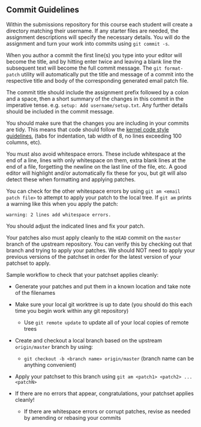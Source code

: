 ## Commit Guidelines

Within the submissions repository for this course each student will create a directory matching
their username. If any starter files are needed, the assignment descriptions will specify the
necessary details. You will do the assignment and turn your work into commits using `git commit -s`.

When you author a commit the first line(s) you type into your editor will become the title,
and by hitting enter twice and leaving a blank line the subsequent text will become the full
commit message. The `git format-patch` utility will automatically put the title and message
of a commit into the respective title and body of the corresponding generated email patch file.

The commit title should include the assignment prefix followed by a colon and a space,
then a short summary of the changes in this commit in the imperative tense.
e.g. `setup: Add username/setup.txt`. Any further details should be included in the commit message.

You should make sure that the changes you are including in your commits are tidy.
This means that code should follow the
[kernel code style guidelines](https://www.kernel.org/doc/html/latest/process/coding-style.html),
(tabs for indentation, tab width of 8, no lines exceeding 100 columns, etc).

You must also avoid whitespace errors. These include whitespace at the end of a line,
lines with only whitespace on them, extra blank lines at the end of a file, forgetting
the newline on the last line of the file, etc. A good editor will highlight and/or automatically
fix these for you, but git will also detect these when formatting and applying patches.

You can check for the other whitespace errors by using `git am <email patch file>` to attempt
to apply your patch to the local tree. If `git am` prints a warning like this when you apply the patch:

```
warning: 2 lines add whitespace errors.
```

You should adjust the indicated lines and fix your patch.

Your patches also must apply cleanly to the `HEAD` commit on the `master` branch of the
upstream repository. You can verify this by checking out that branch and trying to apply
your patches. We should NOT need to apply your previous versions of the patchset in order
for the latest version of your patchset to apply.

Sample workflow to check that your patchset applies cleanly:

* Generate your patches and put them in a known location and take note of the filenames

* Make sure your local git worktree is up to date
(you should do this each time you begin work within any git repository)

  * Use `git remote update` to update all of your local copies of remote trees

* Create and checkout a local branch based on the upstream `origin/master` branch by using:

  * `git checkout -b <branch name> origin/master` (branch name can be anything convenient)

* Apply your patchset to this branch using `git am <patch1> <patch2> ... <patchN>`

* If there are no errors that appear, congratulations, your patchset applies cleanly!

  * If there are whitespace errors or corrupt patches, revise as needed by amending or rebasing your commits

